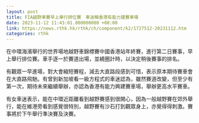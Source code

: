 ```yaml
---
layout: post
title: FIA越野車賽早上舉行排位賽　車迷稱香港有能力建賽車場
date: 2023-11-12 11:43:01.000000000 +08:00
link: https://news.rthk.hk/rthk/ch/component/k2/1727512-20231112.htm
categories: rthk
---
```


在中環海濱舉行的世界場地越野車錦標賽中國香港站年終賽，進行第二日賽事，早上舉行排位賽。車手逐一於賽道出場，並繞圈計時，以決定稍後賽事的排名。

有觀眾一早進場，對大會縮短賽程，減去大直路段感到可惜，表示原本期待賽車會在大直路飛馳。有曾到新加坡看一級方程式的車迷認為，雖然賽道改變，但至少有第一次，期待未來繼續舉辦，亦認為香港有能力興建賽車場，舉辦更高水平賽車。

有女車迷表示，能在中環近距離看到越野賽感到很開心，因為一般越野賽在郊外舉行，能在維港旁看到感覺很特別，越野賽有沙石打到觀眾身上，亦覺得得刺激。賽事將於下午舉行準決賽及決賽。
